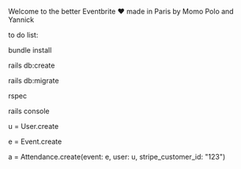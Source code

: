 Welcome to the better Eventbrite ♥️ made in Paris by Momo Polo and Yannick

to do list:

bundle install


rails db:create


rails db:migrate


rspec

rails console

u = User.create

e = Event.create

a = Attendance.create(event: e, user: u, stripe_customer_id: "123")

